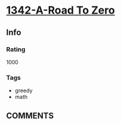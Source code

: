 # [1342-A-Road To Zero](https://codeforces.com/problemset/problem/1342/A)

## Info

### Rating

1000

### Tags

- greedy
- math

## __COMMENTS__

> 
